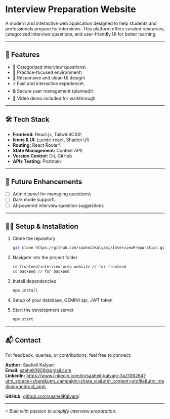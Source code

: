 # Interview Preparation Website

A modern and interactive web application designed to help students and
professionals prepare for interviews.
This platform offers curated resources, categorized interview questions,
and user-friendly UI for better learning.

------------------------------------------------------------------------

## 🚀 Features

-   📑 Categorized interview questions\
-   🎯 Practice-focused environment\
-   📱 Responsive and clean UI design\
-   ⚡ Fast and interactive experience\
-   🔒 Secure user management (planned)\
-   🎥 Video demo included for walkthrough

------------------------------------------------------------------------

## 🛠️ Tech Stack

-   **Frontend:** React.js, TailwindCSS\
-   **Icons & UI:** Lucide-react, Shadcn UI\
-   **Routing:** React Router\
-   **State Management:** Context API\
-   **Version Control:** Git, GitHub
-   **APIs Testing:** Postman 

------------------------------------------------------------------------

## 🚧 Future Enhancements

-   [ ] Admin panel for managing questions\
-   [ ] Dark mode support\
-   [ ] AI-powered interview question suggestions

------------------------------------------------------------------------

## 🧑‍💻 Setup & Installation

1.  Clone the repository

    ``` bash
    git clone https://github.com/saaheilKalyani/interviewPreparation.git
    ```

2.  Navigate into the project folder

    ``` bash
    cd frontend/interview-prep-website // for frontend
    cd backend // for backend
    ```

3.  Install dependencies

    ``` bash
    npm install
    ```

4.  Setup of your database, GEMINI api, JWT token

5.  Start the development server

    ``` bash
    npm start
    ```

------------------------------------------------------------------------

## 📬 Contact

For feedback, queries, or contributions, feel free to connect:

**Author:** Saaheil Kalyani\
**Email:** saaheil0909@gmail.com\
**LinkedIn:** https://www.linkedin.com/in/saaheil-kalyani-3a2106264?utm_source=share&utm_campaign=share_via&utm_content=profile&utm_medium=android_app\

**GitHub:** [github.com/saaheilKalyani](https://github.com/saaheilKalyani)/

------------------------------------------------------------------------

⚡ *Built with passion to simplify interview preparation.*
